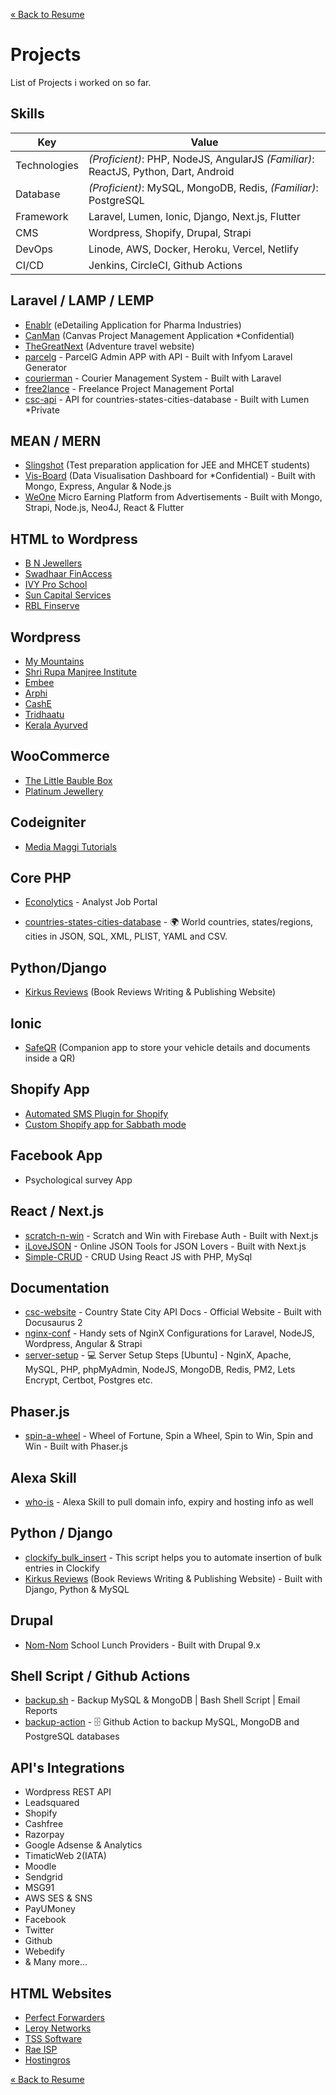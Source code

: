 [« Back to Resume](./README.md)
# Projects 
List of Projects i worked on so far.

## Skills
| Key  | Value |
| ------------- | ------------- |
| Technologies   | _(Proficient)_: PHP, NodeJS, AngularJS _(Familiar)_: ReactJS, Python, Dart, Android |
| Database  | _(Proficient)_: MySQL, MongoDB, Redis, _(Familiar)_: PostgreSQL  |
| Framework  | Laravel, Lumen, Ionic, Django, Next.js, Flutter |
| CMS  | Wordpress, Shopify, Drupal, Strapi  |
| DevOps  | Linode, AWS, Docker, Heroku, Vercel, Netlify  |
| CI/CD  | Jenkins, CircleCI, Github Actions  |

## Laravel / LAMP / LEMP
* [Enablr](https://enablrclm.com) (eDetailing Application for Pharma Industries)
* [CanMan](https://github.com/dr5hn/canman) (Canvas Project Management Application *Confidential)
* [TheGreatNext](https://www.thegreatnext.com/) (Adventure travel website)
* [parcelg](https://github.com/dr5hn/parcelg) - ParcelG Admin APP with API - Built with Infyom Laravel Generator
* [courierman](https://github.com/webgeeks-in/courierman) - Courier Management System - Built with Laravel
* [free2lance](https://github.com/webgeeks-in/free2lance) - Freelance Project Management Portal
* [csc-api](https://github.com/dr5hn/csc-api) - API for countries-states-cities-database - Built with Lumen *Private

## MEAN / MERN
* [Slingshot](https://www.slingshotlearn.com/) (Test preparation application for JEE and MHCET students)
* [Vis-Board](https://github.com/dr5hn/vis-board) (Data Visualisation Dashboard for *Confidential) - Built with Mongo, Express, Angular & Node.js
* [WeOne](https://www.weoneapp.com) Micro Earning Platform from Advertisements - Built with Mongo, Strapi, Node.js, Neo4J, React & Flutter

## HTML to Wordpress
* [B N Jewellers](http://www.bnjewellers.in/)
* [Swadhaar FinAccess](http://www.swadhaar.org/)
* [IVY Pro School](https://ivyproschool.com/)
* [Sun Capital Services](https://suncapitalservices.co.in/)
* [RBL Finserve](https://rblfinserve.com/)

## Wordpress
* [My Mountains](https://my-mountains.ch/)
* [Shri Rupa Manjree Institute](https://srmi.iskcondesiretree.com/)
* [Embee](https://embee.co.in/)
* [Arphi](http://arphi.com/)
* [CashE](https://www.cashe.co.in/)
* [Tridhaatu](https://tridhaatu.com/)
* [Kerala Ayurved](https://keralaayurved.com/)

## WooCommerce
* [The Little Bauble Box](https://www.thelittlebaublebox.com/)
* [Platinum Jewellery](https://platinumjewelry.com/)

## Codeigniter
* [Media Maggi Tutorials](http://adevole.com/clients/mediamaggi/tuition/)

## Core PHP
* [Econolytics](https://www.econolytics.in/) - Analyst Job Portal
- [countries-states-cities-database](https://github.com/dr5hn/countries-states-cities-database) - 
🌍 World countries, states/regions, cities in JSON, SQL, XML, PLIST, YAML and CSV.

## Python/Django
* [Kirkus Reviews](https://www.kirkusreviews.com/) (Book Reviews Writing & Publishing Website)
	
## Ionic
* [SafeQR](https://play.google.com/store/apps/details?id=com.vistaardigital.safeqrindia) (Companion app to store your vehicle details and documents inside a QR)

## Shopify App
* [Automated SMS Plugin for Shopify](https://apps.shopify.com/sms-marketing-automation)
* [Custom Shopify app for Sabbath mode](https://apps.shopify.com/shabbat-mode)

## Facebook App
* Psychological survey App

## React / Next.js
* [scratch-n-win](https://github.com/dr5hn/scratch-n-win) - Scratch and Win with Firebase Auth - Built with Next.js
* [iLoveJSON](https://github.com/ilovejson/ilovejson) - Online JSON Tools for JSON Lovers - Built with Next.js
* [Simple-CRUD](https://github.com/dr5hn/Simple-CRUD) - CRUD Using React JS with PHP, MySql

## Documentation
* [csc-website](https://github.com/dr5hn/csc-website) - Country State City API Docs - Official Website - Built with Docusaurus 2
* [nginx-conf](https://github.com/dr5hn/nginx-conf) - Handy sets of NginX Configurations for Laravel, NodeJS, Wordpress, Angular & Strapi
* [server-setup](https://github.com/dr5hn/server-setup) - 💻 Server Setup Steps [Ubuntu] - NginX, Apache, MySQL, PHP, phpMyAdmin, NodeJS, MongoDB, Redis, PM2, Lets Encrypt, Certbot, Postgres etc.

## Phaser.js
* [spin-a-wheel](https://github.com/dr5hn/spin-a-wheel) - Wheel of Fortune, Spin a Wheel, Spin to Win, Spin and Win - Built with Phaser.js

## Alexa Skill
* [who-is](https://github.com/dr5hn/who-is) - Alexa Skill to pull domain info, expiry and hosting info as well

## Python / Django
* [clockify\_bulk\_insert](https://github.com/dr5hn/clockify_bulk_insert) - This script helps you to automate insertion of bulk entries in Clockify
* [Kirkus Reviews](https://www.kirkusreviews.com/) (Book Reviews Writing & Publishing Website) - Built with Django, Python & MySQL

## Drupal
* [Nom-Nom](http://nom-nom.stage.bwm.com/) School Lunch Providers - Built with Drupal 9.x

## Shell Script / Github Actions
* [backup.sh](https://github.com/dr5hn/backup.sh) - Backup MySQL & MongoDB | Bash Shell Script | Email Reports
* [backup-action](https://github.com/valerianpereira/backup-action) - 🗄️ Github Action to backup MySQL, MongoDB and PostgreSQL databases


## API's Integrations
* Wordpress REST API
* Leadsquared
* Shopify
* Cashfree
* Razorpay
* Google Adsense & Analytics 
* TimaticWeb 2(IATA)
* Moodle
* Sendgrid
* MSG91
* AWS SES & SNS
* PayUMoney
* Facebook
* Twitter
* Github
* Webedify
* & Many more...

## HTML Websites
* [Perfect Forwarders](http://www.perfectforwarders.com/)
* [Leroy Networks](http://leroynetworks.com/)
* [TSS Software](http://tsssoftware.com/)
* [Rae ISP](http://raeisp.com/)
* [Hostingros](https://hostingros.com/)

[« Back to Resume](./README.md)
